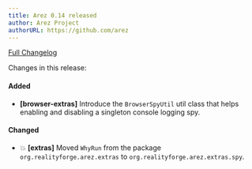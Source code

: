 ```yaml
---
title: Arez 0.14 released
author: Arez Project
authorURL: https://github.com/arez
---
```


[Full Changelog](https://github.com/arez/arez/compare/v0.13...v0.14)

Changes in this release:

#### Added
* **\[browser-extras\]** Introduce the `BrowserSpyUtil` util class that helps enabling and disabling a
  singleton console logging spy.

#### Changed
* 💥 **\[extras\]** Moved `WhyRun` from the package `org.realityforge.arez.extras` to `org.realityforge.arez.extras.spy`.
